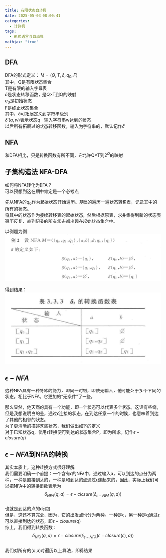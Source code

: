 ```yaml
---
title: 有限状态自动机
date: 2025-05-03 08:00:41
categories:
  - 计算机
tags:
  - 形式语言与自动机
mathjax: "true"
---
```


## DFA  
DFA的形式定义： $M = (Q,T,\delta,q_0,F)$  
其中，Q是有限状态集合  
T是有限的输入字母表  
$\delta$是状态转移函数，是Q$\times$T到Q的映射  
$q_0$是初始状态  
F是终止状态集合  
其中，$\delta$可拓展定义到字符串级别  
$\delta'(q,w)$表示状态q，输入字符串w达到的状态  
以后所有拓展过的状态转移函数，输入为字符串的，默认记作$\delta '$  

## NFA  
和DFA相比，只是转换函数有所不同，它允许Q$\times$T到$2^Q$的映射  

## 子集构造法 NFA-DFA  
如何将NFA转化为DFA？  
可以预想到这在期中肯定是一个必考点  

先从NFA的$q_0$作为起始状态开始遍历。基础的遍历一遍状态转移表，记录其中的所有的状态。  
将其中的状态作为接续转移表的起始状态，然后根据原表，求并集得到新的状态表  
遍历反复，直到记录的所有状态都出现在起始状态集合中。  

以例题为例  
![图片描述](/IMG/Pasted%20image%2020250419210421.png)  

得到结果：  
![图片描述](/IMG/Pasted%20image%2020250419210621.png)  

## $\epsilon-NFA$  
这种NFA具有一种特殊的能力，即同一时刻，即使无输入，他可能处于多个不同的状态。相比于NFA，它更加的“无条件”了一些。  

那么显然，他天然的具有一个功能，即一个状态可以代表多个状态。这话有些绕， 但是我想说明白的是，通过$\epsilon$连接的状态，在到达任意一个的时候，也意味着到达了其他的相邻的状态。  
为了更清晰的描述这些状态，我们做出如下的定义  
对于已知状态q，仅用$\epsilon$转换便可到达的状态集合P，即为所求，记作$\epsilon-closure(q)$  

## $\epsilon-NFA$到NFA的转换  
其实本质上，这种转换方式很好理解  
我们需要明确一个前提：一个含有$\epsilon$的NFA中，通过输入a，可以到达的点分为两种，一种是直接到达的，一种是和到达的点通过$\epsilon$连起来的，因此，实际上我们可以把NFA中的转换函数表示为  
$$\delta_{NFA}(q,a) = \epsilon-closure(\delta_{\epsilon- NFA}(q,a))$$  
也就是到达的点的$\epsilon$闭包  
但是，这还不算完全，因为，它的出发点也分为两种。一种是q，另一种是q通过$\epsilon$可以直接到达的状态，即$\epsilon-closure(q)$  
综上，我们得到转换函数：  
$$\delta_{NFA}(q,a) = \epsilon-closure(\delta_{\epsilon- NFA}(\epsilon-closure(q),a))$$  
我们对所有的(q,a)对遍历以上算法，即得结果  

